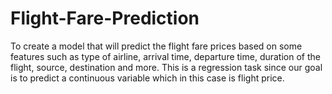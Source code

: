 # Flight-Fare-Prediction
To create a model that will predict the flight fare prices based on some features such as type
of airline, arrival time, departure time, duration of the flight, source, destination and more.
This is a regression task since our goal is to predict a continuous variable which in this case is
flight price.

